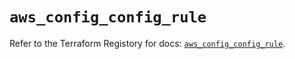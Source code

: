 # `aws_config_config_rule`

Refer to the Terraform Registory for docs: [`aws_config_config_rule`](https://www.terraform.io/docs/providers/aws/r/config_config_rule).
